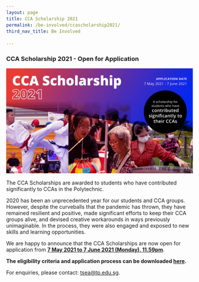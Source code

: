 ```yaml
---
layout: page
title: CCA Scholarship 2021
permalink: /be-involved/ccascholarship2021/
third_nav_title: Be Involved

---
```

### CCA Scholarship 2021 - Open for Application

![CCAScholarship2021](/images/ccascholarship-image.jpg)

The CCA Scholarships are awarded to students who have contributed significantly to CCAs in the Polytechnic.

2020 has been an unprecedented year for our students and CCA groups. However, despite the curveballs that the pandemic has thrown, they have remained resilient and positive, made significant efforts to keep their CCA groups alive, and devised creative workarounds in ways previously unimaginable. In the process, they were also engaged and exposed to new skills and learning opportunities.

We are happy to announce that the CCA Scholarships are now open for application from <b><u>7 May 2021 to 7 June 2021 (Monday), 11.59pm</u></b>.

<b>The eligibility criteria and application process can be downloaded [here](/images/attachment/ccascholarshipcriteria.pdf).</b><br>

For enquiries, please contact: <a href="mailto:tsea@tp.edu.sg">tsea@tp.edu.sg</a>.
